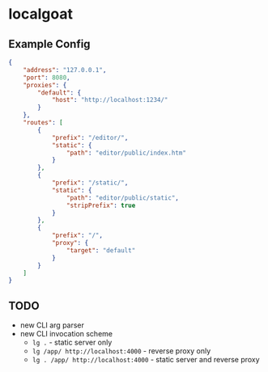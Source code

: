 # localgoat

## Example Config

```json
{
    "address": "127.0.0.1",
    "port": 8080,
    "proxies": {
        "default": {
            "host": "http://localhost:1234/"
        }
    },
    "routes": [
        {
            "prefix": "/editor/",
            "static": {
                "path": "editor/public/index.htm"
            }
        },
        {
            "prefix": "/static/",
            "static": {
                "path": "editor/public/static",
                "stripPrefix": true
            }
        },
        {
            "prefix": "/",
            "proxy": {
                "target": "default"
            }
        }
    ]
}
```

## TODO

  - new CLI arg parser
  - new CLI invocation scheme
    - `lg .` - static server only
    - `lg /app/ http://localhost:4000` - reverse proxy only
    - `lg . /app/ http://localhost:4000` - static server and reverse proxy
